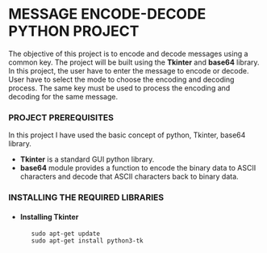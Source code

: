 <!--# PROJECTS-->
# MESSAGE ENCODE-DECODE PYTHON PROJECT

The objective of this project is to encode and decode messages using a common key. The project will be built using the **Tkinter** and **base64** library.
In this project, the user have to enter the message to encode or decode. User have to select the mode to choose the encoding and decoding process. The same key must be used to process the encoding and decoding for the same message.

### PROJECT PREREQUISITES

In this project I have used the basic concept of python, Tkinter, base64 library.

* **Tkinter** is a standard GUI python library.
* **base64** module provides a function to encode the binary data to ASCII characters and decode that ASCII characters back to binary data.

### INSTALLING THE REQUIRED LIBRARIES

* #### Installing Tkinter
    ```
       sudo apt-get update
       sudo apt-get install python3-tk
    ```
